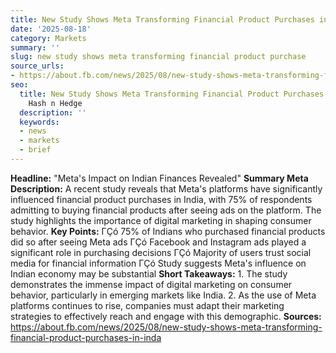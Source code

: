 ```yaml
---
title: New Study Shows Meta Transforming Financial Product Purchases in India
date: '2025-08-18'
category: Markets
summary: ''
slug: new study shows meta transforming financial product purchase
source_urls:
- https://about.fb.com/news/2025/08/new-study-shows-meta-transforming-financial-product-purchases-in-india/
seo:
  title: New Study Shows Meta Transforming Financial Product Purchases in India |
    Hash n Hedge
  description: ''
  keywords:
  - news
  - markets
  - brief
---
```


**Headline:** "Meta's Impact on Indian Finances Revealed"  **Summary Meta Description:** A recent study reveals that Meta's platforms have significantly influenced financial product purchases in India, with 75% of respondents admitting to buying financial products after seeing ads on the platform. The study highlights the importance of digital marketing in shaping consumer behavior.  **Key Points:**  ΓÇó 75% of Indians who purchased financial products did so after seeing Meta ads ΓÇó Facebook and Instagram ads played a significant role in purchasing decisions ΓÇó Majority of users trust social media for financial information ΓÇó Study suggests Meta's influence on Indian economy may be substantial  **Short Takeaways:**  1. The study demonstrates the immense impact of digital marketing on consumer behavior, particularly in emerging markets like India. 2. As the use of Meta platforms continues to rise, companies must adapt their marketing strategies to effectively reach and engage with this demographic.  **Sources:**  https://about.fb.com/news/2025/08/new-study-shows-meta-transforming-financial-product-purchases-in-inda 
